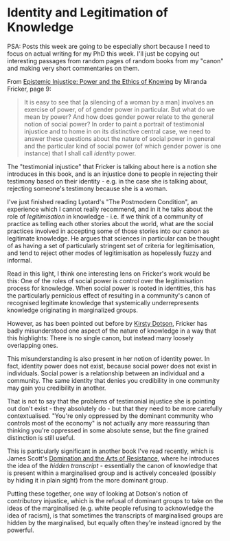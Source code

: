 # Identity and Legitimation of Knowledge

PSA: Posts this week are going to be especially short because I need to focus on actual writing for my PhD this week. I'll just be copying out interesting passages from random pages of random books from my "canon" and making very short commentaries on them.

From [Epistemic Injustice: Power and the Ethics of Knowing](https://amzn.to/3d3aby7) by Miranda Fricker, page 9:

> It is easy to see that [a silencing of a woman by a man] involves an exercise of power, of of gender power in particular. But what do we mean by power? And how does gender power relate to the general notion of social power? In order to paint a portrait of testimonial injustice and to home in on its distinctive central case, we need to answer these questions about the nature of social power in general and the particular kind of social power (of which gender power is one instance) that I shall call *identity* power.

The "testimonial injustice" that Fricker is talking about here is a notion she introduces in this book, and is an injustice done to people in rejecting their testimony based on their identity - e.g. in the case she is talking about, rejecting someone's testimony because she is a woman.

I've just finished reading Lyotard's "The Postmodern Condition", an experience which I cannot really recommend, and in it he talks about the role of *legitimisation* in knowledge - i.e. if we think of a community of practice as telling each other stories about the world, what are the social practices involved in accepting some of those stories into our canon as legitimate knowledge. He argues that sciences in particular can be thought of as having a set of particularly stringent set of criteria for legitimisation, and tend to reject other modes of legitimisation as hopelessly fuzzy and informal.

Read in this light, I think one interesting lens on Fricker's work would be this:
One of the roles of social power is control over the legitimisation process for knowledge. When social power is rooted in identities, this has the particularly pernicious effect of resulting in a community's canon of recognised legitimate knowledge that systemically underrepresents knowledge originating in marginalized groups.

However, as has been pointed out before by [Kirsty Dotson](https://www.jstor.org/stable/10.5250/fronjwomestud.33.1.0024?seq=1), Fricker has badly misunderstood one aspect of the nature of knowledge in a way that this highlights: There is no single canon, but instead many loosely overlapping ones.

This misunderstanding is also present in her notion of identity power. In fact, identity power does not exist, because social power does not exist in individuals. Social power is a relationship between an individual and a community. The same identity that denies you credibility in one community may gain you credibility in another.

That is not to say that the problems of testimonial injustice she is pointing out don't exist - they absolutely do - but that they need to be more carefully contextualised. "You're only oppressed by the dominant community who controls most of the economy" is not actually any more reassuring than thinking you're oppressed in some absolute sense, but the fine grained distinction is still useful.

This is particularly significant in another book I've read recently, which is James Scott's [Domination and the Arts of Resistance](https://amzn.to/2yzIMF8), where he introduces the idea of the *hidden transcript* - essentially the canon of knowledge that is present within a marginalised group and is actively concealed (possibly by hiding it in plain sight) from the more dominant group.

Putting these together, one way of looking at Dotson's notion of contributory injustice, which is the refusal of dominant groups to take on the ideas of the marginalised (e.g. white people refusing to acknowledge the idea of racism), is that sometimes the transcripts of marginalised groups are hidden by the marginalised, but equally often they're instead ignored by the powerful.

